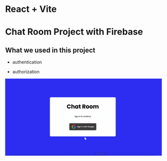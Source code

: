 # React + Vite

# Chat Room Project with Firebase

## What we used in this project
- authentication

- authorization

![](screen.gif)

